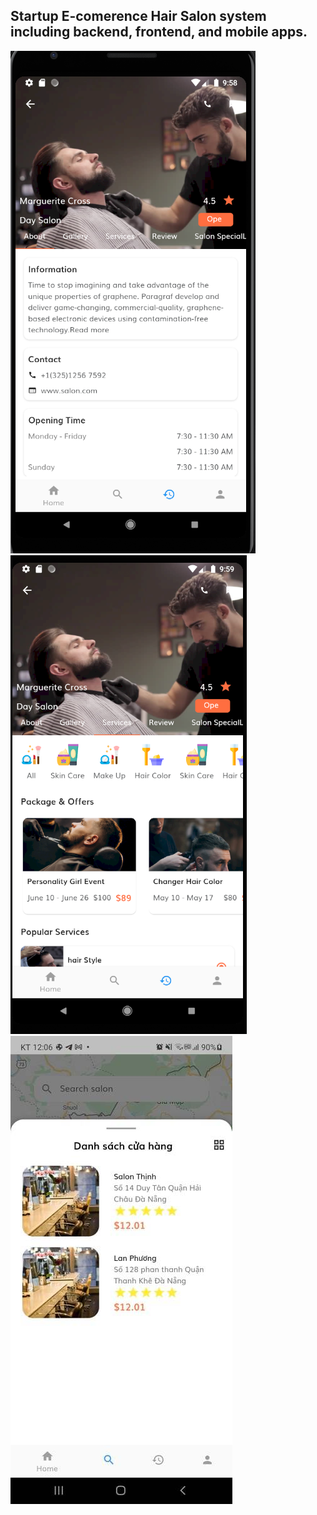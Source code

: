 ## Startup E-comerence Hair Salon system including backend, frontend, and mobile apps.
![alt tag](https://github.com/quocnh/HairSalon/blob/master/1.png?raw=true)
![alt tag](https://github.com/quocnh/HairSalon/blob/master/2.png?raw=true)
![alt tag](https://github.com/quocnh/HairSalon/blob/master/3.jpeg?raw=true)
